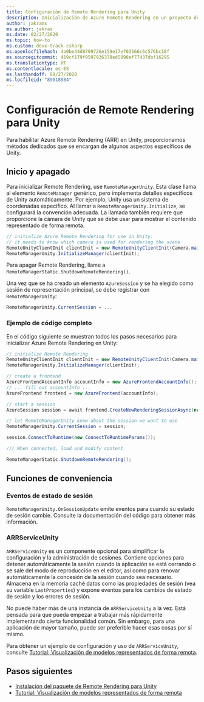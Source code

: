 ```yaml
---
title: Configuración de Remote Rendering para Unity
description: Inicialización de Azure Remote Rendering en un proyecto de Unity
author: jakrams
ms.author: jakras
ms.date: 02/27/2020
ms.topic: how-to
ms.custom: devx-track-csharp
ms.openlocfilehash: 4a0be44d8709726e159e17e703566c6c576bc18f
ms.sourcegitcommit: 419cf179f9597936378ed5098ef77437dbf16295
ms.translationtype: HT
ms.contentlocale: es-ES
ms.lasthandoff: 08/27/2020
ms.locfileid: "89018984"
---
```

# <a name="set-up-remote-rendering-for-unity"></a>Configuración de Remote Rendering para Unity

Para habilitar Azure Remote Rendering (ARR) en Unity, proporcionamos métodos dedicados que se encargan de algunos aspectos específicos de Unity.

## <a name="startup-and-shutdown"></a>Inicio y apagado

Para inicializar Remote Rendering, use `RemoteManagerUnity`. Esta clase llama al elemento `RemoteManager` genérico, pero implementa detalles específicos de Unity automáticamente. Por ejemplo, Unity usa un sistema de coordenadas específico. Al llamar a `RemoteManagerUnity.Initialize`, se configurará la convención adecuada. La llamada también requiere que proporcione la cámara de Unity que se debe usar para mostrar el contenido representado de forma remota.

```cs
// initialize Azure Remote Rendering for use in Unity:
// it needs to know which camera is used for rendering the scene
RemoteUnityClientInit clientInit = new RemoteUnityClientInit(Camera.main);
RemoteManagerUnity.InitializeManager(clientInit);
```

Para apagar Remote Rendering, llame a `RemoteManagerStatic.ShutdownRemoteRendering()`.

Una vez que se ha creado un elemento `AzureSession` y se ha elegido como sesión de representación principal, se debe registrar con `RemoteManagerUnity`:

```cs
RemoteManagerUnity.CurrentSession = ...
```

### <a name="full-example-code"></a>Ejemplo de código completo

En el código siguiente se muestran todos los pasos necesarios para inicializar Azure Remote Rendering en Unity:

```cs
// initialize Remote Rendering
RemoteUnityClientInit clientInit = new RemoteUnityClientInit(Camera.main);
RemoteManagerUnity.InitializeManager(clientInit);

// create a frontend
AzureFrontendAccountInfo accountInfo = new AzureFrontendAccountInfo();
// ... fill out accountInfo ...
AzureFrontend frontend = new AzureFrontend(accountInfo);

// start a session
AzureSession session = await frontend.CreateNewRenderingSessionAsync(new RenderingSessionCreationParams(RenderingSessionVmSize.Standard, 0, 30)).AsTask();

// let RemoteManagerUnity know about the session we want to use
RemoteManagerUnity.CurrentSession = session;

session.ConnectToRuntime(new ConnectToRuntimeParams());

/// When connected, load and modify content

RemoteManagerStatic.ShutdownRemoteRendering();
```

## <a name="convenience-functions"></a>Funciones de conveniencia

### <a name="session-state-events"></a>Eventos de estado de sesión

`RemoteManagerUnity.OnSessionUpdate` emite eventos para cuando su estado de sesión cambie. Consulte la documentación del código para obtener más información.

### <a name="arrserviceunity"></a>ARRServiceUnity

`ARRServiceUnity` es un componente opcional para simplificar la configuración y la administración de sesiones. Contiene opciones para detener automáticamente la sesión cuando la aplicación se está cerrando o se sale del modo de reproducción en el editor, así como para renovar automáticamente la concesión de la sesión cuando sea necesario. Almacena en la memoria caché datos como las propiedades de sesión (vea su variable `LastProperties`) y expone eventos para los cambios de estado de sesión y los errores de sesión.

No puede haber más de una instancia de `ARRServiceUnity` a la vez. Está pensada para que pueda empezar a trabajar más rápidamente implementando cierta funcionalidad común. Sin embargo, para una aplicación de mayor tamaño, puede ser preferible hacer esas cosas por sí mismo.

Para obtener un ejemplo de configuración y uso de `ARRServiceUnity`, consulte [Tutorial: Visualización de modelos representados de forma remota](../../tutorials/unity/view-remote-models/view-remote-models.md).

## <a name="next-steps"></a>Pasos siguientes

* [Instalación del paquete de Remote Rendering para Unity](install-remote-rendering-unity-package.md)
* [Tutorial: Visualización de modelos representados de forma remota](../../tutorials/unity/view-remote-models/view-remote-models.md)
